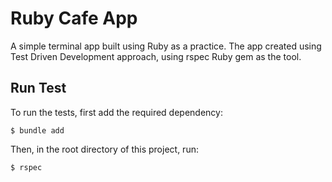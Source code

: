 # Ruby Cafe App

A simple terminal app built using Ruby as a practice. The app created using Test Driven Development approach, using rspec Ruby gem as the tool.

## Run Test

To run the tests, first add the required dependency:  

```
$ bundle add
```

Then, in the root directory of this project, run:
```
$ rspec
```